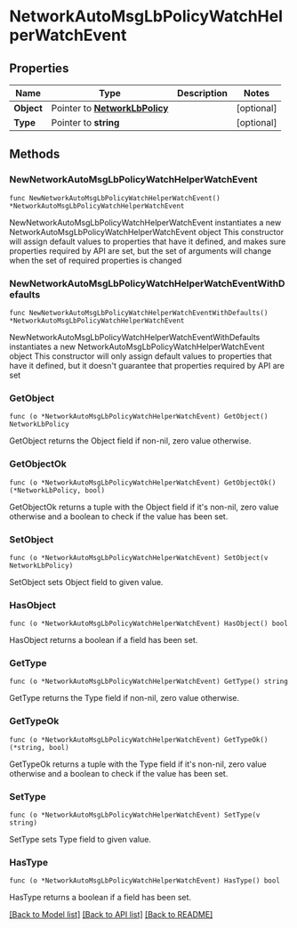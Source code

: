 # NetworkAutoMsgLbPolicyWatchHelperWatchEvent

## Properties

Name | Type | Description | Notes
------------ | ------------- | ------------- | -------------
**Object** | Pointer to [**NetworkLbPolicy**](networkLbPolicy.md) |  | [optional] 
**Type** | Pointer to **string** |  | [optional] 

## Methods

### NewNetworkAutoMsgLbPolicyWatchHelperWatchEvent

`func NewNetworkAutoMsgLbPolicyWatchHelperWatchEvent() *NetworkAutoMsgLbPolicyWatchHelperWatchEvent`

NewNetworkAutoMsgLbPolicyWatchHelperWatchEvent instantiates a new NetworkAutoMsgLbPolicyWatchHelperWatchEvent object
This constructor will assign default values to properties that have it defined,
and makes sure properties required by API are set, but the set of arguments
will change when the set of required properties is changed

### NewNetworkAutoMsgLbPolicyWatchHelperWatchEventWithDefaults

`func NewNetworkAutoMsgLbPolicyWatchHelperWatchEventWithDefaults() *NetworkAutoMsgLbPolicyWatchHelperWatchEvent`

NewNetworkAutoMsgLbPolicyWatchHelperWatchEventWithDefaults instantiates a new NetworkAutoMsgLbPolicyWatchHelperWatchEvent object
This constructor will only assign default values to properties that have it defined,
but it doesn't guarantee that properties required by API are set

### GetObject

`func (o *NetworkAutoMsgLbPolicyWatchHelperWatchEvent) GetObject() NetworkLbPolicy`

GetObject returns the Object field if non-nil, zero value otherwise.

### GetObjectOk

`func (o *NetworkAutoMsgLbPolicyWatchHelperWatchEvent) GetObjectOk() (*NetworkLbPolicy, bool)`

GetObjectOk returns a tuple with the Object field if it's non-nil, zero value otherwise
and a boolean to check if the value has been set.

### SetObject

`func (o *NetworkAutoMsgLbPolicyWatchHelperWatchEvent) SetObject(v NetworkLbPolicy)`

SetObject sets Object field to given value.

### HasObject

`func (o *NetworkAutoMsgLbPolicyWatchHelperWatchEvent) HasObject() bool`

HasObject returns a boolean if a field has been set.

### GetType

`func (o *NetworkAutoMsgLbPolicyWatchHelperWatchEvent) GetType() string`

GetType returns the Type field if non-nil, zero value otherwise.

### GetTypeOk

`func (o *NetworkAutoMsgLbPolicyWatchHelperWatchEvent) GetTypeOk() (*string, bool)`

GetTypeOk returns a tuple with the Type field if it's non-nil, zero value otherwise
and a boolean to check if the value has been set.

### SetType

`func (o *NetworkAutoMsgLbPolicyWatchHelperWatchEvent) SetType(v string)`

SetType sets Type field to given value.

### HasType

`func (o *NetworkAutoMsgLbPolicyWatchHelperWatchEvent) HasType() bool`

HasType returns a boolean if a field has been set.


[[Back to Model list]](../README.md#documentation-for-models) [[Back to API list]](../README.md#documentation-for-api-endpoints) [[Back to README]](../README.md)


